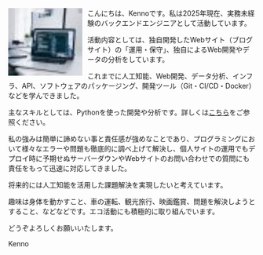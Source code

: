 <img src="desk2.jpg" align="left" style="margin-right: 10px; width:30%;height:30%;">
こんにちは、Kennoです。私は2025年現在、実務未経験のバックエンドエンジニアとして活動しています。

活動内容としては、独自開発したWebサイト（ブログサイト）の「運用・保守」、独自によるWeb開発やデータの分析をしています。

これまでに人工知能、Web開発、データ分析、インフラ、API、ソフトウェアのパッケージング、開発ツール（Git・CI/CD・Docker）などを学んできました。

主なスキルとしては、Pythonを使った開発や分析です。詳しくは[こちら](https://kenno-warise.github.io/#_skills)をご参照ください。

私の強みは簡単に諦めない事と責任感が強めなことであり、プログラミングにおいて様々なエラーや問題も徹底的に調べ上げて解決し、個人サイトの運用でもデプロイ時に予期せぬサーバーダウンやWebサイトのお問い合わせでの質問にも責任をもって迅速に対応してきました。

将来的には人工知能を活用した課題解決を実現したいと考えています。

趣味は身体を動かすこと、車の運転、観光旅行、映画鑑賞、問題を解決しようとすること、などなどです。エコ活動にも積極的に取り組んでいます。

どうぞよろしくお願いいたします。

Kenno
